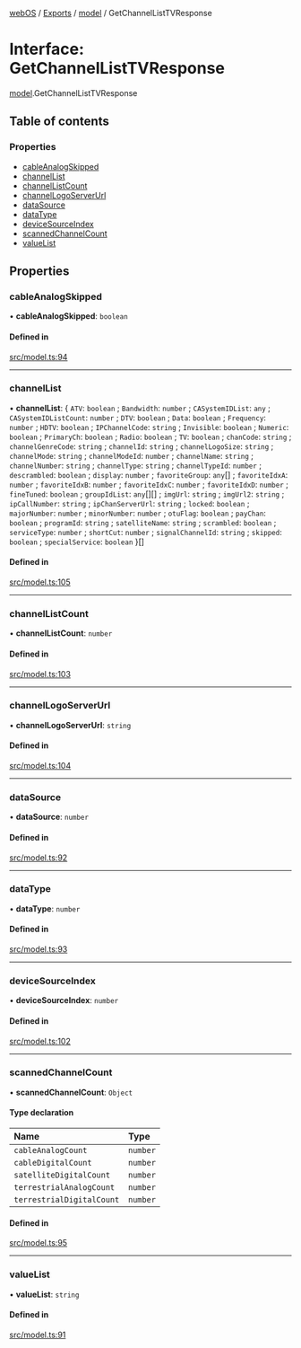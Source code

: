 [webOS](../README.md) / [Exports](../modules.md) / [model](../modules/model.md) / GetChannelListTVResponse

# Interface: GetChannelListTVResponse

[model](../modules/model.md).GetChannelListTVResponse

## Table of contents

### Properties

- [cableAnalogSkipped](model.GetChannelListTVResponse.md#cableanalogskipped)
- [channelList](model.GetChannelListTVResponse.md#channellist)
- [channelListCount](model.GetChannelListTVResponse.md#channellistcount)
- [channelLogoServerUrl](model.GetChannelListTVResponse.md#channellogoserverurl)
- [dataSource](model.GetChannelListTVResponse.md#datasource)
- [dataType](model.GetChannelListTVResponse.md#datatype)
- [deviceSourceIndex](model.GetChannelListTVResponse.md#devicesourceindex)
- [scannedChannelCount](model.GetChannelListTVResponse.md#scannedchannelcount)
- [valueList](model.GetChannelListTVResponse.md#valuelist)

## Properties

### cableAnalogSkipped

• **cableAnalogSkipped**: `boolean`

#### Defined in

[src/model.ts:94](https://github.com/Dabolus/webos-tv/blob/60076f0/src/model.ts#L94)

___

### channelList

• **channelList**: { `ATV`: `boolean` ; `Bandwidth`: `number` ; `CASystemIDList`: `any` ; `CASystemIDListCount`: `number` ; `DTV`: `boolean` ; `Data`: `boolean` ; `Frequency`: `number` ; `HDTV`: `boolean` ; `IPChannelCode`: `string` ; `Invisible`: `boolean` ; `Numeric`: `boolean` ; `PrimaryCh`: `boolean` ; `Radio`: `boolean` ; `TV`: `boolean` ; `chanCode`: `string` ; `channelGenreCode`: `string` ; `channelId`: `string` ; `channelLogoSize`: `string` ; `channelMode`: `string` ; `channelModeId`: `number` ; `channelName`: `string` ; `channelNumber`: `string` ; `channelType`: `string` ; `channelTypeId`: `number` ; `descrambled`: `boolean` ; `display`: `number` ; `favoriteGroup`: `any`[] ; `favoriteIdxA`: `number` ; `favoriteIdxB`: `number` ; `favoriteIdxC`: `number` ; `favoriteIdxD`: `number` ; `fineTuned`: `boolean` ; `groupIdList`: `any`[][] ; `imgUrl`: `string` ; `imgUrl2`: `string` ; `ipCallNumber`: `string` ; `ipChanServerUrl`: `string` ; `locked`: `boolean` ; `majorNumber`: `number` ; `minorNumber`: `number` ; `otuFlag`: `boolean` ; `payChan`: `boolean` ; `programId`: `string` ; `satelliteName`: `string` ; `scrambled`: `boolean` ; `serviceType`: `number` ; `shortCut`: `number` ; `signalChannelId`: `string` ; `skipped`: `boolean` ; `specialService`: `boolean`  }[]

#### Defined in

[src/model.ts:105](https://github.com/Dabolus/webos-tv/blob/60076f0/src/model.ts#L105)

___

### channelListCount

• **channelListCount**: `number`

#### Defined in

[src/model.ts:103](https://github.com/Dabolus/webos-tv/blob/60076f0/src/model.ts#L103)

___

### channelLogoServerUrl

• **channelLogoServerUrl**: `string`

#### Defined in

[src/model.ts:104](https://github.com/Dabolus/webos-tv/blob/60076f0/src/model.ts#L104)

___

### dataSource

• **dataSource**: `number`

#### Defined in

[src/model.ts:92](https://github.com/Dabolus/webos-tv/blob/60076f0/src/model.ts#L92)

___

### dataType

• **dataType**: `number`

#### Defined in

[src/model.ts:93](https://github.com/Dabolus/webos-tv/blob/60076f0/src/model.ts#L93)

___

### deviceSourceIndex

• **deviceSourceIndex**: `number`

#### Defined in

[src/model.ts:102](https://github.com/Dabolus/webos-tv/blob/60076f0/src/model.ts#L102)

___

### scannedChannelCount

• **scannedChannelCount**: `Object`

#### Type declaration

| Name | Type |
| :------ | :------ |
| `cableAnalogCount` | `number` |
| `cableDigitalCount` | `number` |
| `satelliteDigitalCount` | `number` |
| `terrestrialAnalogCount` | `number` |
| `terrestrialDigitalCount` | `number` |

#### Defined in

[src/model.ts:95](https://github.com/Dabolus/webos-tv/blob/60076f0/src/model.ts#L95)

___

### valueList

• **valueList**: `string`

#### Defined in

[src/model.ts:91](https://github.com/Dabolus/webos-tv/blob/60076f0/src/model.ts#L91)
